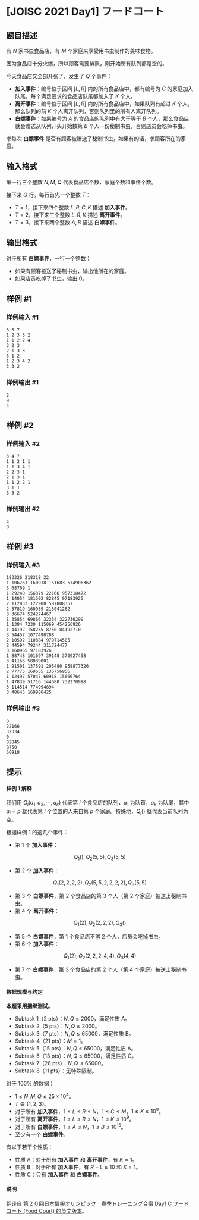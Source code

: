# [JOISC 2021 Day1] フードコート

## 题目描述

有 $N$ 家书虫食品店，有 $M$ 个家庭来享受用书虫制作的美味食物。

因为食品店十分火爆，所以顾客需要排队，刚开始所有队列都是空的。

今天食品店又全部开张了，发生了 $Q$ 个事件：

- **加入事件**：编号位于区间 $[L,R]$ 内的所有食品店中，都有编号为 $C$ 的家庭加入队尾，每个满足要求的食品店队尾都加入了 $K$ 个人。
- **离开事件**：编号位于区间 $[L,R]$ 内的所有食品店中，如果队列有超过 $K$ 个人，那么队列的前 $K$ 个人离开队列，否则队列里的所有人离开队列。
- **白嫖事件**：如果编号为 $A$ 的食品店的队列中有大于等于 $B$ 个人，那么食品店就会赠送从队列开头开始数第 $B$ 个人一份秘制书虫，否则店员会吃掉书虫。

求每次 **白嫖事件** 是否有顾客被赠送了秘制书虫，如果有的话，求顾客所在的家庭。

## 输入格式

第一行三个整数 $N,M,Q$ 代表食品店个数，家庭个数和事件个数。

接下来 $Q$ 行，每行首先一个整数 $T$：

- $T=1$，接下来四个整数 $L,R,C,K$ 描述 **加入事件**。
- $T=2$，接下来三个整数 $L,R,K$ 描述 **离开事件**。
- $T=3$，接下来两个整数 $A,B$ 描述 **白嫖事件**。

## 输出格式

对于所有 **白嫖事件**，一行一个整数：

- 如果有顾客被送了秘制书虫，输出他所在的家庭。
- 如果店员吃掉了书虫，输出 $0$。

## 样例 #1

### 样例输入 #1
```
3 5 7
1 2 3 5 2
1 1 2 2 4
3 2 3
2 1 3 3
3 1 2
1 2 3 4 2
3 3 2
```

### 样例输出 #1

```
2
0
4
```

## 样例 #2

### 样例输入 #2
```
3 4 7
1 1 2 1 1
1 1 3 4 1
2 2 3 1
2 1 3 1
1 1 2 2 1
3 1 1
3 3 2
```

### 样例输出 #2

```
4
0
```

## 样例 #3

### 样例输入 #3
```
183326 218318 22
1 106761 160918 151683 574906362
3 68709 1
1 29240 156379 22166 957318472
1 14054 181502 82845 97183925
2 112033 122908 587808357
2 57819 160939 215041262
3 36674 524274467
1 35854 69866 32334 322730299
1 1384 7230 115069 454256926
1 44192 158235 8750 84192710
3 54457 1077490708
2 10592 110384 979714505
2 44594 79244 311724477
3 160965 97183926
1 88748 101697 39148 373927458
3 41166 58039001
1 91501 137591 205480 958877326
2 77775 169655 135756956
1 12497 57047 60918 15666764
1 47839 51716 144688 732270998
3 114514 774994894
3 48645 169986425
```

### 样例输出 #3

```
0
22166
32334
0
82845
8750
60918
```

## 提示

#### 样例 1 解释

我们用 $Q_i(a_1,a_2,\cdots,a_k)$ 代表第 $i$ 个食品店的队列，$a_1$ 为队首，$a_k$ 为队尾，其中 $a_i=p$ 就代表第 $i$ 个位置的人来自第 $p$ 个家庭。特殊地，$Q_i()$ 就代表当前队列为空。

根据样例 1 的这几个事件：

- 第 $1$ 个 **加入事件**：

$$Q_1(),Q_2(5,5),Q_3(5,5)$$

- 第 $2$ 个 **加入事件**：

$$Q_1(2,2,2,2),Q_2(5,5,2,2,2,2),Q_3(5,5)$$

- 第 $3$ 个 **白嫖事件**，第 $2$ 个食品店的第 $3$ 个人（第 $2$ 个家庭）被送上秘制书虫。
- 第 $4$ 个 **离开事件**：

$$Q_1(2),Q_2(2,2,2),Q_3()$$

- 第 $5$ 个 **白嫖事件**，第 $1$ 个食品店不够 $2$ 个人，店员会吃掉书虫。
- 第 $6$ 个 **加入事件**：

$$Q_1(2),Q_2(2,2,2,4,4),Q_3(4,4)$$

- 第 $7$ 个 **白嫖事件**，第 $3$ 个食品店的第 $2$ 个人（第 $4$ 个家庭）被送上秘制书虫。

#### 数据规模与约定

**本题采用捆绑测试。**

- Subtask 1（2 pts）：$N,Q \le 2000$，满足性质 A。
- Subtask 2（5 pts）：$N,Q \le 2000$。
- Subtask 3（7 pts）：$N,Q \le 65000$，满足性质 B。
- Subtask 4（21 pts）：$M=1$。
- Subtask 5（15 pts）：$N,Q \le 65000$，满足性质 A。
- Subtask 6（13 pts）：$N,Q \le 65000$，满足性质 C。
- Subtask 7（26 pts）：$N,Q \le 65000$。
- Subtask 8（11 pts）：无特殊限制。

对于 $100\%$ 的数据：

- $1 \le N,M,Q \le 25 \times 10^4$。
- $T \in \{1,2,3\}$。
- 对于所有 **加入事件**，$1 \le L \le R \le N$，$1 \le C \le M$，$1 \le K \le 10^9$。
- 对于所有 **离开事件**，$1 \le L \le R \le N$，$1 \le K \le 10^9$。
- 对于所有 **白嫖事件**，$1 \le A \le N$，$1 \le B \le 10^{15}$。
- 至少有一个 **白嫖事件**。

有以下若干个性质：

- 性质 A：对于所有 **加入事件** 和 **离开事件**，有 $K=1$。
- 性质 B：对于所有 **加入事件**，有 $R-L \le  10$ 和 $K=1$。
- 性质 C：只有 **加入事件** 和 **白嫖事件**。

#### 说明

翻译自 [第２０回日本情報オリンピック　春季トレーニング合宿](https://www.ioi-jp.org/camp/2021/2021-sp-tasks/index.html) [Day1 C フードコート (Food Court) 的英文版本](https://www.ioi-jp.org/camp/2021/2021-sp-tasks/day1/foodcourt-en.pdf)。
